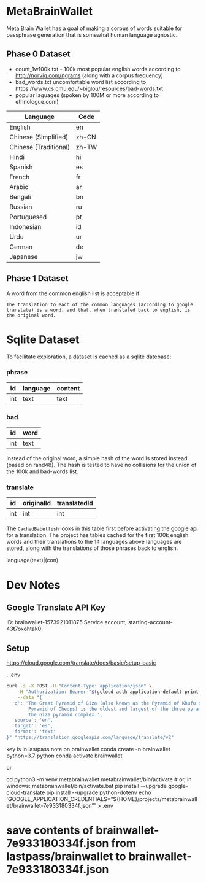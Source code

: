 # MetaBrainWallet

Meta Brain Wallet has a goal of making a corpus of words suitable for passphrase generation that is somewhat human language agnostic.

## Phase 0 Dataset

- count_1w100k.txt - 100k most popular english words according to http://norvig.com/ngrams (along with a corpus frequency)
- bad_words.txt uncomfortable word list according to
https://www.cs.cmu.edu/~biglou/resources/bad-words.txt
- popular laguages (spoken by 100M or more according to ethnologue.com)

|Language             |Code |
|---------------------|-----|
|English              |en   |
|Chinese (Simplified) |zh-CN|
|Chinese (Traditional)|zh-TW|
|Hindi                |hi   |
|Spanish              |es   |
|French               |fr   |
|Arabic               |ar   |
|Bengali              |bn   |
|Russian              |ru   |
|Portuguesed          |pt   |
|Indonesian           |id   |
|Urdu                 |ur   |
|German               |de   |
|Japanese             |jw   |


## Phase 1 Dataset

A word from the common english list is acceptable if 

    The translation to each of the common languages (according to google translate) is a word, and that, when translated back to english, is the original word.

# Sqlite Dataset

To facilitate exploration, a dataset is cached as a sqlite datebase:

### phrase
|id|language|content|
|----|----|----|
|int|text|text|

### bad
|id|word|
|----|----|
|int|text|

Instead of the original word, a simple hash of the word is stored instead (based on rand48).  The hash is tested to have no collisions for the union of the 100k and bad-words list.

### translate
|id|originalId|translatedId|
|---|---|---|
|int|int|int|

The `CachedBabelfish` looks in this table first before activating the google api for a translation.  The project has tables cached for the first 100k english words and their translations to the 14 languages above languages are stored, along with the translations of those phrases back to english.



language(text)|(con)

# Dev Notes
## Google Translate API Key

ID: brainwallet-1573921011875
Service account, starting-account-43t7oxohtak0

## Setup

https://cloud.google.com/translate/docs/basic/setup-basic

. .env

```bash
curl -s -X POST -H "Content-Type: application/json" \
    -H "Authorization: Bearer "$(gcloud auth application-default print-access-token) \
    --data "{
  'q': 'The Great Pyramid of Giza (also known as the Pyramid of Khufu or the
        Pyramid of Cheops) is the oldest and largest of the three pyramids in
        the Giza pyramid complex.',
  'source': 'en',
  'target': 'es',
  'format': 'text'
}" "https://translation.googleapis.com/language/translate/v2"
```

key is in lastpass note on brainwallet
conda create -n brainwallet python=3.7 python
conda activate brainwallet

or

cd <here>
python3 -m venv metabrainwallet
metabrainwallet/bin/activate  # or, in windows: metabrainwallet/bin/activate.bat
pip install --upgrade google-cloud-translate
pip install --upgrade python-dotenv
echo 'GOOGLE_APPLICATION_CREDENTIALS="${HOME}/projects/metabrainwallet/brainwallet-7e933180334f.json"' > .env
# save contents of brainwallet-7e933180334f.json from lastpass/brainwallet to brainwallet-7e933180334f.json


